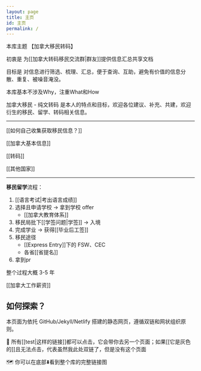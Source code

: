 ```yaml
---
layout: page
title: 主页
id: 主页
permalink: /
---
```


本库主题 【加拿大移民转码】 

初衷是 为[[加拿大转码移民交流群|群友]]提供信息汇总共享文档

目标是 对信息进行筛选、梳理、汇总，便于查询、互助，避免有价值的信息分散、重复、被噪音淹没。

本库基本不涉及Why，注重What和How

加拿大移民 - 纯文转码 是本人的特点和目标，欢迎各位建议、补充、共建，欢迎衍生的移民、留学、转码相关信息。

---

[[如何自己收集获取移民信息？]]

[[加拿大基本信息]]

[[转码]]

[[其他国家]]

---

**移民留学**流程：
1. [[语言考试|考出语言成绩]] 
2. 选择且申请学校 → 拿到学校 offer
	- [[加拿大教育体系]]
3. 移民局批下[[学签问题|学签]] → 入境
4. 完成学业 → 获得[[毕业后工签]] 
5. 移民途径
	- [[Express Entry]]下的 FSW、CEC
	- 各省[[省提名]]
6. 拿到pr

整个过程大概 3-5 年

[[加拿大工作薪资]]

## 如何探索？

本页面为依托 GitHub/Jekyll/Netlify 搭建的静态网页，遵循双链和网状组织原则。

🔗 所有[[test|这样的链接]]都可以点击，它会带你去另一个页面；如果[[它是灰色的]]且无法点击，代表虽然我此处双链了，但是没有这个页面

🗺️ 你可以在底部⬇️看到整个库的完整链接图
